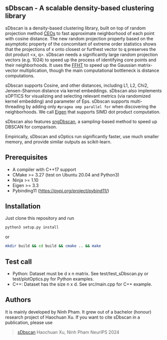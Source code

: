 ## sDbscan - A scalable density-based clustering library

sDbscan is a density-based clustering library, built on top of random projection method [CEOs](https://dl.acm.org/doi/10.1145/3447548.3467345) to fast approximate neighborhood of each point with cosine distance.
The new random projection property based on the asymptotic property of the concomitant of extreme order statistics shows that the projections of x onto closest or furthest vector to q preserves the dot product <x, q>.
sDbscan needs a significantly large random projection vectors (e.g. 1024) to speed up the process of identifying core points and their neighborhoods.
It uses the [FFHT](https://github.com/FALCONN-LIB/FFHT) to speed up the Gaussian matrix-vector multiplication, though the main computational bottleneck is distance computations.

sDbscan supports Cosine, and other distances, including L1, L2, Chi2, Jensen-Shannon distance via kernel embeddings.
sDbscan also implements sOPTICS for visualizing and selecting relevant metrics (via randomized kernel embedding) and parameter of Eps.
sDbscan supports multi-threading by adding only ```#pragma omp parallel for``` when discovering the neighborhoods.
We call [Eigen](https://eigen.tuxfamily.org/index.php?title=Main_Page) that supports SIMD dot product computation.

sDbscan also features [sngDbscan](https://github.com/jenniferjang/subsampled_neighborhood_graph_dbscan), a sampling-based method to speed up DBSCAN for comparison.

Empirically, sDbscan and sOptics run significantly faster, use much smaller memory, and provide similar outputs as scikit-learn.

## Prerequisites

* A compiler with C++17 support
* CMake >= 3.27 (test on Ubuntu 20.04 and Python3)
* Ninja >= 1.10 
* Eigen >= 3.3
* Pybinding11 (https://pypi.org/project/pybind11/) 

## Installation

Just clone this repository and run

```bash
python3 setup.py install
```

or 

```bash
mkdir build && cd build && cmake .. && make
```


## Test call

* Python: Dataset must be d x n matrix.
See test/test_sDbscan.py or test/plotOptics.py for Python examples.
* C++: Dataset has the size n x d. See src/main.cpp for C++ example.


## Authors

It is mainly developed by Ninh Pham. It grew out of a bachelor (honour) research project of Haochuan Xu.
If you want to cite sDbscan in a publication, please use

> [sDbscan](https://neurips.cc/virtual/2024/poster/94318)
> Haochuan Xu, Ninh Pham
> NeurIPS 2024

